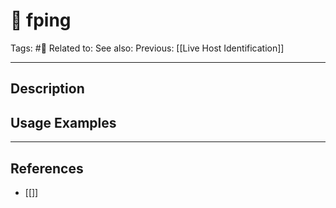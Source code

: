 # 💢 fping
Tags: #💢
Related to: 
See also: 
Previous: [[Live Host Identification]]

---
## Description


## Usage Examples


---
## References
- [[]]